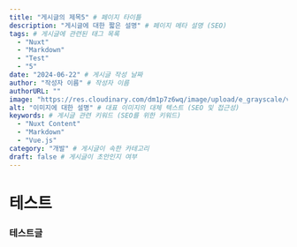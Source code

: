 ```yaml
---
title: "게시글의 제목5" # 페이지 타이틀
description: "게시글에 대한 짧은 설명" # 페이지 메타 설명 (SEO)
tags: # 게시글에 관련된 태그 목록
  - "Nuxt"
  - "Markdown"
  - "Test"
  - "5"
date: "2024-06-22" # 게시글 작성 날짜
author: "작성자 이름" # 작성자 이름
authorURL: ""
image: "https://res.cloudinary.com/dm1p7z6wq/image/upload/e_grayscale/v1729931458/test_lzfqtx.jpg" # 게시글의 대표 이미지 경로 (SNS 공유 시 사용 가능)
alt: "이미지에 대한 설명" # 대표 이미지의 대체 텍스트 (SEO 및 접근성)
keywords: # 게시글 관련 키워드 (SEO를 위한 키워드)
  - "Nuxt Content"
  - "Markdown"
  - "Vue.js"
category: "개발" # 게시글이 속한 카테고리
draft: false # 게시글이 초안인지 여부
---
```


# 테스트

### 테스트글

